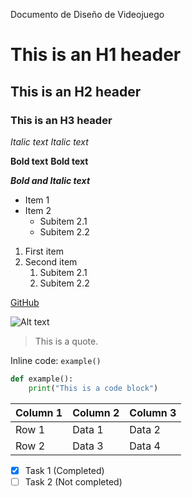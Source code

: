 Documento de Diseño de Videojuego

# This is an H1 header
## This is an H2 header
### This is an H3 header

*Italic text*
_Italic text_

**Bold text**
__Bold text__

***Bold and Italic text***

- Item 1
- Item 2
    - Subitem 2.1
    - Subitem 2.2
 
1. First item
2. Second item
    1. Subitem 2.1
    2. Subitem 2.2

[GitHub](https://github.com)

![Alt text](image-url.png)

> This is a quote.

Inline code: `example()`

```python
def example():
    print("This is a code block")
```

| Column 1 | Column 2 | Column 3 |
|----------|----------|----------|
| Row 1    | Data 1   | Data 2   |
| Row 2    | Data 3   | Data 4   |


- [x] Task 1 (Completed)
- [ ] Task 2 (Not completed)
